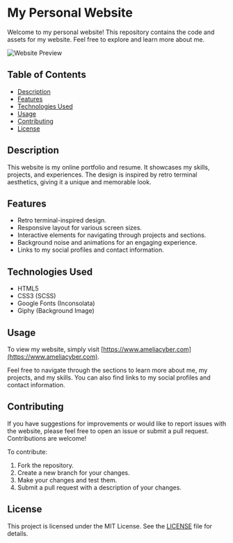 # My Personal Website

Welcome to my personal website! This repository contains the code and assets for my website. Feel free to explore and learn more about me.

![Website Preview](screenshot.png)

## Table of Contents
- [Description](#description)
- [Features](#features)
- [Technologies Used](#technologies-used)
- [Usage](#usage)
- [Contributing](#contributing)
- [License](#license)

## Description

This website is my online portfolio and resume. It showcases my skills, projects, and experiences. The design is inspired by retro terminal aesthetics, giving it a unique and memorable look.

## Features

- Retro terminal-inspired design.
- Responsive layout for various screen sizes.
- Interactive elements for navigating through projects and sections.
- Background noise and animations for an engaging experience.
- Links to my social profiles and contact information.

## Technologies Used

- HTML5
- CSS3 (SCSS)
- Google Fonts (Inconsolata)
- Giphy (Background Image)

## Usage

To view my website, simply visit [https://www.ameliacyber.com](https://www.ameliacyber.com).

Feel free to navigate through the sections to learn more about me, my projects, and my skills. You can also find links to my social profiles and contact information.

## Contributing

If you have suggestions for improvements or would like to report issues with the website, please feel free to open an issue or submit a pull request. Contributions are welcome!

To contribute:

1. Fork the repository.
2. Create a new branch for your changes.
3. Make your changes and test them.
4. Submit a pull request with a description of your changes.

## License

This project is licensed under the MIT License. See the [LICENSE](LICENSE) file for details.

